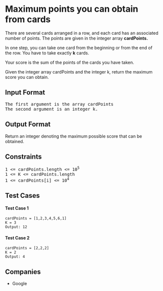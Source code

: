 <h1>Maximum points you can obtain from cards</h1>

<p>There are several cards arranged in a row, and each card has an associated number of points. The points are given in the integer array <b>cardPoints.</b>

In one step, you can take one card from the beginning or from the end of the row. You have to take exactly <b>k</b> cards.

Your score is the sum of the points of the cards you have taken.

Given the integer array cardPoints and the integer k, return the maximum score you can obtain.</p>

<h2>Input Format</h2>

<pre>
The first argument is the array cardPoints
The second argument is an integer k.
</pre>

<h2>Output Format</h2>

<p>Return an integer denoting the maximum possible score that can be obtained.</p>

<h2>Constraints</h2>

<pre>
1 <= cardPoints.length <= 10<sup>5</sup>
1 <= K <= cardPoints.length
1 <= cardPoints[i] <= 10<sup>4</sup>
</pre>

<h2>Test Cases</h2>

<h4>Test Case 1</h4>

```
cardPoints = [1,2,3,4,5,6,1]
K = 3
Output: 12
```

<h4>Test Case 2</h4>

```
cardPoints = [2,2,2]
K = 2
Output: 4
```

<h2>Companies</h2>

<ul>
  <li>Google</li>
</ul>
